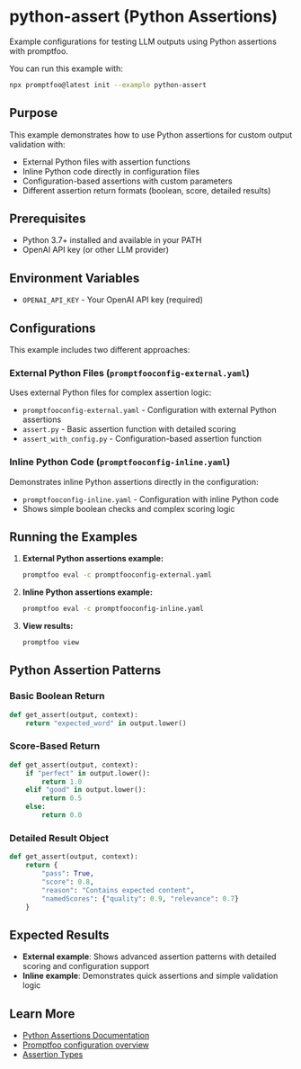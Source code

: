 # python-assert (Python Assertions)

Example configurations for testing LLM outputs using Python assertions with promptfoo.

You can run this example with:

```bash
npx promptfoo@latest init --example python-assert
```

## Purpose

This example demonstrates how to use Python assertions for custom output validation with:

- External Python files with assertion functions
- Inline Python code directly in configuration files
- Configuration-based assertions with custom parameters
- Different assertion return formats (boolean, score, detailed results)

## Prerequisites

- Python 3.7+ installed and available in your PATH
- OpenAI API key (or other LLM provider)

## Environment Variables

- `OPENAI_API_KEY` - Your OpenAI API key (required)

## Configurations

This example includes two different approaches:

### External Python Files (`promptfooconfig-external.yaml`)

Uses external Python files for complex assertion logic:

- `promptfooconfig-external.yaml` - Configuration with external Python assertions
- `assert.py` - Basic assertion function with detailed scoring
- `assert_with_config.py` - Configuration-based assertion function

### Inline Python Code (`promptfooconfig-inline.yaml`)

Demonstrates inline Python assertions directly in the configuration:

- `promptfooconfig-inline.yaml` - Configuration with inline Python code
- Shows simple boolean checks and complex scoring logic

## Running the Examples

1. **External Python assertions example:**

   ```sh
   promptfoo eval -c promptfooconfig-external.yaml
   ```

2. **Inline Python assertions example:**

   ```sh
   promptfoo eval -c promptfooconfig-inline.yaml
   ```

3. **View results:**

   ```sh
   promptfoo view
   ```

## Python Assertion Patterns

### Basic Boolean Return

```python
def get_assert(output, context):
    return "expected_word" in output.lower()
```

### Score-Based Return

```python
def get_assert(output, context):
    if "perfect" in output.lower():
        return 1.0
    elif "good" in output.lower():
        return 0.5
    else:
        return 0.0
```

### Detailed Result Object

```python
def get_assert(output, context):
    return {
        "pass": True,
        "score": 0.8,
        "reason": "Contains expected content",
        "namedScores": {"quality": 0.9, "relevance": 0.7}
    }
```

## Expected Results

- **External example**: Shows advanced assertion patterns with detailed scoring and configuration support
- **Inline example**: Demonstrates quick assertions and simple validation logic

## Learn More

- [Python Assertions Documentation](https://www.promptfoo.dev/docs/configuration/expected-outputs/python/)
- [Promptfoo configuration overview](https://www.promptfoo.dev/docs/configuration/overview/)
- [Assertion Types](https://www.promptfoo.dev/docs/configuration/expected-outputs/)
